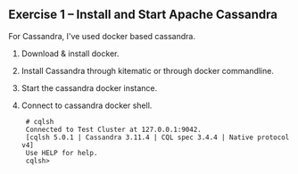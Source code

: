 ## Exercise 1 – Install and Start Apache Cassandra

For Cassandra, I've used docker based cassandra.
1. Download & install docker.                        
2. Install Cassandra through kitematic or through docker commandline.    
3. Start the cassandra docker instance.
4. Connect to cassandra docker shell.
                        
        # cqlsh
        Connected to Test Cluster at 127.0.0.1:9042.
        [cqlsh 5.0.1 | Cassandra 3.11.4 | CQL spec 3.4.4 | Native protocol v4]
        Use HELP for help.
        cqlsh>
   
    
        
